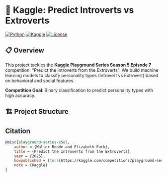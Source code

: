# 🧠 Kaggle: Predict Introverts vs Extroverts

[![Python](https://img.shields.io/badge/Python-3.8%2B-blue)](https://www.python.org/)
[![Kaggle](https://img.shields.io/badge/Kaggle-Competition-20BEFF)](https://www.kaggle.com/competitions/playground-series-s5e7)
[![License](https://img.shields.io/badge/License-MIT-green.svg)](LICENSE)

## 📋 Overview

This project tackles the **Kaggle Playground Series Season 5 Episode 7** competition: "Predict the Introverts from the Extroverts". We build machine learning models to classify personality types (Introvert vs Extrovert) based on behavioral and social features.

**Competition Goal**: Binary classification to predict personality types with high accuracy.

## 🏗️ Project Structure

## Citation
```bibtex
@misc{playground-series-s5e7,
    author = {Walter Reade and Elizabeth Park},
    title = {Predict the Introverts from the Extroverts},
    year = {2025},
    howpublished = {\url{https://kaggle.com/competitions/playground-series-s5e7}},
    note = {Kaggle}
}